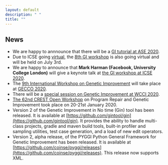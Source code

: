 ```yaml
---
layout: default
description: " "
title: "" 
---
```


## **News**
* We are happy to annnounce that there will be a [GI tutorial at ASE 2020](./gi2020ase.html).
* Due to ICSE going [virtual](https://conf.researchr.org/home/icse-2020), the [8th GI workshop](./gi2020icse.html) is also going virtual and will be held on July 3rd.
* We are happy to announce that **Mark Harman (Facebook, University College London)** will give a keynote talk at [the GI workshop at ICSE 2020](./gi2020icse.html).
* The [9th International Workshop on Genetic Improvement](./gi2020gecco.html) will take place at [GECCO 2020](https://gecco-2020.sigevo.org/index.html/Workshops#id_The%20Ninth%20Genetic%20Improvement%20Workshop%20(2020)).
* There will be a [special session on Genetic Improvement at WCCI 2020](./wcci2020ss.html).
* [The 62nd CREST Open Workshop](http://crest.cs.ucl.ac.uk/cow/62/) on Program Repair and Genetic Improvement took place on 20-21st January 2020.
* Version 2 of the Genetic Improvement in No time (Gin) tool has been released. It is available at [https://github.com/gintool/gin](https://github.com/gintool/gin). It provides the ability to handle multi-class projects, gradle and maven build tools, built-in profiler and sampling utilities, test case generation, and a load of new edit operators.
* Version 2, alpha release, of the PYGGI Python General Framework for Genetic Improvement has been released. It is available at [https://github.com/coinse/pyggi/releases](https://github.com/coinse/pyggi/releases). This release now supports XML.
